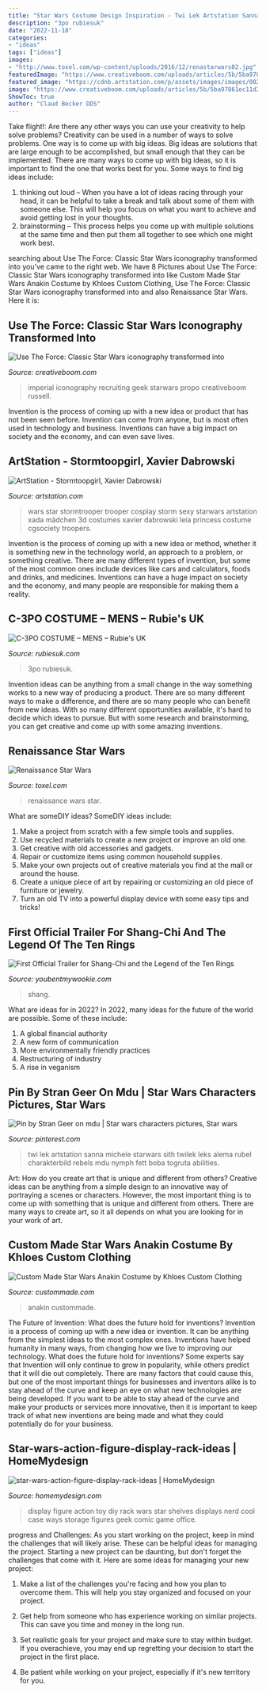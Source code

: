 ```yaml
---
title: "Star Wars Costume Design Inspiration - Twi Lek Artstation Sanna Michele Starwars Sith Twilek Leks Alema Rubel Charakterbild Rebels Mdu Nymph Fett Boba Togruta Abilities"
description: "3po rubiesuk"
date: "2022-11-18"
categories:
- "ideas"
tags: ["ideas"]
images:
- "http://www.toxel.com/wp-content/uploads/2016/12/renastarwars02.jpg"
featuredImage: "https://www.creativeboom.com/uploads/articles/5b/5ba97861ec11d2d526de6ecf80a526182a7c0b0b_1100.jpg"
featured_image: "https://cdnb.artstation.com/p/assets/images/images/002/587/277/large/xavier-dabrowski-12642900-812019755575193-6161865826578468463-n.jpg?1463416644"
image: "https://www.creativeboom.com/uploads/articles/5b/5ba97861ec11d2d526de6ecf80a526182a7c0b0b_1100.jpg"
ShowToc: true
author: "Claud Becker DDS"
---
```



Take flight!: Are there any other ways you can use your creativity to help solve problems?
Creativity can be used in a number of ways to solve problems. One way is to come up with big ideas. Big ideas are solutions that are large enough to be accomplished, but small enough that they can be implemented. There are many ways to come up with big ideas, so it is important to find the one that works best for you. Some ways to find big ideas include: 
1) thinking out loud – When you have a lot of ideas racing through your head, it can be helpful to take a break and talk about some of them with someone else. This will help you focus on what you want to achieve and avoid getting lost in your thoughts. 
2) brainstorming – This process helps you come up with multiple solutions at the same time and then put them all together to see which one might work best.

	

		
searching about Use The Force: Classic Star Wars iconography transformed into you've came to the right web. We have 8 Pictures about Use The Force: Classic Star Wars iconography transformed into like Custom Made Star Wars Anakin Costume by Khloes Custom Clothing, Use The Force: Classic Star Wars iconography transformed into and also Renaissance Star Wars. Here it is:
		
    
## Use The Force: Classic Star Wars Iconography Transformed Into

<img loading=lazy src="https://www.creativeboom.com/uploads/articles/5b/5ba97861ec11d2d526de6ecf80a526182a7c0b0b_1100.jpg" onerror="this.onerror=null;this.src='https://tse4.mm.bing.net/th?id=OIP.VIVaUcjMcy3AYegD5hz5BAHaKX&amp;pid=15.1';" alt="Use The Force: Classic Star Wars iconography transformed into">

_Source: creativeboom.com_

>imperial iconography recruiting geek starwars propo creativeboom russell. 

	

Invention is the process of coming up with a new idea or product that has not been seen before. Invention can come from anyone, but is most often used in technology and business. Inventions can have a big impact on society and the economy, and can even save lives.

    
## ArtStation - Stormtoopgirl, Xavier Dabrowski

<img loading=lazy src="https://cdnb.artstation.com/p/assets/images/images/002/587/277/large/xavier-dabrowski-12642900-812019755575193-6161865826578468463-n.jpg?1463416644" onerror="this.onerror=null;this.src='https://tse3.mm.bing.net/th?id=OIP.a-ylBHybknIZnjKwWSAL-QHaKn&amp;pid=15.1';" alt="ArtStation - Stormtoopgirl, Xavier Dabrowski">

_Source: artstation.com_

>wars star stormtrooper trooper cosplay storm sexy starwars artstation xada mädchen 3d costumes xavier dabrowski leia princess costume cgsociety troopers. 

	

Invention is the process of coming up with a new idea or method, whether it is something new in the technology world, an approach to a problem, or something creative. There are many different types of invention, but some of the most common ones include devices like cars and calculators, foods and drinks, and medicines. Inventions can have a huge impact on society and the economy, and many people are responsible for making them a reality.

    
## C-3PO COSTUME – MENS – Rubie&#039;s UK

<img loading=lazy src="https://rubiesuk.com/wp-content/uploads/2020/09/820902_2-768x1229.jpg" onerror="this.onerror=null;this.src='https://tse1.mm.bing.net/th?id=OIP.TveblGxQ2GS5PhGv8u7WUQHaL2&amp;pid=15.1';" alt="C-3PO COSTUME – MENS – Rubie&#039;s UK">

_Source: rubiesuk.com_

>3po rubiesuk. 

	

Invention ideas can be anything from a small change in the way something works to a new way of producing a product. There are so many different ways to make a difference, and there are so many people who can benefit from new ideas. With so many different opportunities available, it's hard to decide which ideas to pursue. But with some research and brainstorming, you can get creative and come up with some amazing inventions.

    
## Renaissance Star Wars

<img loading=lazy src="http://www.toxel.com/wp-content/uploads/2016/12/renastarwars02.jpg" onerror="this.onerror=null;this.src='https://tse4.mm.bing.net/th?id=OIP.gW_e2JnxfYpf3bq44mVbMwAAAA&amp;pid=15.1';" alt="Renaissance Star Wars">

_Source: toxel.com_

>renaissance wars star. 

	

What are someDIY ideas?
SomeDIY ideas include:
1. Make a project from scratch with a few simple tools and supplies. 
2. Use recycled materials to create a new project or improve an old one. 
3. Get creative with old accessories and gadgets. 
4. Repair or customize items using common household supplies. 
5. Make your own projects out of creative materials you find at the mall or around the house. 
6. Create a unique piece of art by repairing or customizing an old piece of furniture or jewelry. 
7. Turn an old TV into a powerful display device with some easy tips and tricks!

    
## First Official Trailer For Shang-Chi And The Legend Of The Ten Rings

<img loading=lazy src="https://youbentmywookie.com/wookie/uploads/2021/04/Shang-Chi-movie-poster-691x1024.jpg" onerror="this.onerror=null;this.src='https://tse3.mm.bing.net/th?id=OIP._sUpToZeZsi-U6pUNh0-awHaK-&amp;pid=15.1';" alt="First Official Trailer for Shang-Chi and the Legend of the Ten Rings">

_Source: youbentmywookie.com_

>shang. 

	

What are ideas for in 2022?
In 2022, many ideas for the future of the world are possible. Some of these include: 
1. A global financial authority 
2. A new form of communication 
3. More environmentally friendly practices 
4. Restructuring of industry 
5. A rise in veganism 

    
## Pin By Stran Geer On Mdu | Star Wars Characters Pictures, Star Wars

<img loading=lazy src="https://i.pinimg.com/736x/f6/e2/30/f6e2305cb5a732e09dbacf35a4a8090d.jpg" onerror="this.onerror=null;this.src='https://tse4.mm.bing.net/th?id=OIP.K20h9iKiVMlYICnmsGD6XgHaNO&amp;pid=15.1';" alt="Pin by Stran Geer on mdu | Star wars characters pictures, Star wars">

_Source: pinterest.com_

>twi lek artstation sanna michele starwars sith twilek leks alema rubel charakterbild rebels mdu nymph fett boba togruta abilities. 

	

Art: How do you create art that is unique and different from others?
Creative ideas can be anything from a simple design to an innovative way of portraying a scenes or characters. However, the most important thing is to come up with something that is unique and different from others. There are many ways to create art, so it all depends on what you are looking for in your work of art.

    
## Custom Made Star Wars Anakin Costume By Khloes Custom Clothing

<img loading=lazy src="https://images.custommade.com/Nztr3yYmeZ4txxYfg7FQWPSS6Ok=/custommade-photosets/102155/102155.303495.jpg" onerror="this.onerror=null;this.src='https://tse4.mm.bing.net/th?id=OIP.2rAe9f7sROyAxUkRCHzV-QHaLe&amp;pid=15.1';" alt="Custom Made Star Wars Anakin Costume by Khloes Custom Clothing">

_Source: custommade.com_

>anakin custommade. 

	

The Future of Invention: What does the future hold for inventions?
Invention is a process of coming up with a new idea or invention. It can be anything from the simplest ideas to the most complex ones. Inventions have helped humanity in many ways, from changing how we live to improving our technology. What does the future hold for inventions? Some experts say that Invention will only continue to grow in popularity, while others predict that it will die out completely. There are many factors that could cause this, but one of the most important things for businesses and inventors alike is to stay ahead of the curve and keep an eye on what new technologies are being developed. If you want to be able to stay ahead of the curve and make your products or services more innovative, then it is important to keep track of what new inventions are being made and what they could potentially do for your business.

    
## Star-wars-action-figure-display-rack-ideas | HomeMydesign

<img loading=lazy src="https://homemydesign.com/wp-content/uploads/2020/01/star-wars-action-figure-display-rack-ideas.jpg" onerror="this.onerror=null;this.src='https://tse1.mm.bing.net/th?id=OIP.MhOM_CYq3nCsdHzY-byTugHaLH&amp;pid=15.1';" alt="star-wars-action-figure-display-rack-ideas | HomeMydesign">

_Source: homemydesign.com_

>display figure action toy diy rack wars star shelves displays nerd cool case ways storage figures geek comic game office. 

	

progress and Challenges: As you start working on the project, keep in mind the challenges that will likely arise. These can be helpful ideas for managing the project.
Starting a new project can be daunting, but don't forget the challenges that come with it. Here are some ideas for managing your new project:
1. Make a list of the challenges you're facing and how you plan to overcome them. This will help you stay organized and focused on your project.

2. Get help from someone who has experience working on similar projects. This can save you time and money in the long run.

3. Set realistic goals for your project and make sure to stay within budget. If you overachieve, you may end up regretting your decision to start the project in the first place.

4. Be patient while working on your project, especially if it's new territory for you.

